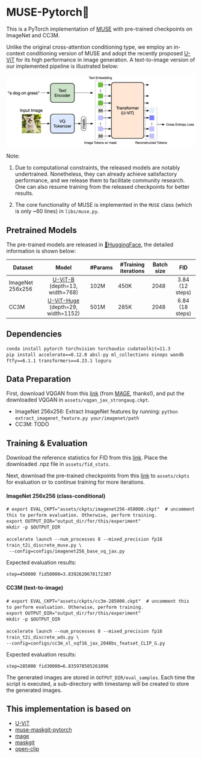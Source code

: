 # MUSE-Pytorch🎨

This is a PyTorch implementation of [MUSE](https://arxiv.org/abs/2301.00704) with pre-trained checkpoints on ImageNet and CC3M.

Unlike the original cross-attention conditioning type, we employ an in-context conditioning version of MUSE and adopt the recently proposed [U-ViT](https://github.com/baofff/U-ViT) for its high performance in image generation. A text-to-image version of our implemented pipeline is illustrated below:

![image-20230505101233172](assets/pipeline.png)

Note:

1. Due to computational constraints, the released models are notably undertrained. Nonetheless, they can already achieve satisfactory performance, and we release them to facilitate community research. One can also resume training from the released checkpoints for better results.

2. The core functionality of MUSE is implemented in the `MUSE` class (which is only ~60 lines) in `libs/muse.py`.

## Pretrained Models
The pre-trained models are released in [🤗HuggingFace](https://huggingface.co/nzl-thu/MUSE/tree/main/assets/ckpts), the detailed information is shown below:

| Dataset          |                            Model                             | #Params | #Training iterations | Batch size |       FID       |
| ---------------- | :----------------------------------------------------------: | ------- | -------------------- | ---------- | :-------------: |
| ImageNet 256x256 | [U-ViT-B](https://huggingface.co/nzl-thu/MUSE/tree/main/assets/ckpts/imagenet256-450000.ckpt) (depth=13, width=768) | 102M    | 450K                 | 2048       | 3.84 (12 steps) |
| CC3M             | [U-ViT-Huge](https://huggingface.co/nzl-thu/MUSE/tree/main/assets/ckpts/cc3m-285000.ckpt) (depth=29, width=1152) | 501M    | 285K                 | 2048       | 6.84 (18 steps) |

## Dependencies

```
conda install pytorch torchvision torchaudio cudatoolkit=11.3
pip install accelerate==0.12.0 absl-py ml_collections einops wandb ftfy==6.1.1 transformers==4.23.1 loguru
```

## Data Preparation
First, download VQGAN from this [link](https://drive.google.com/file/d/13S_unB87n6KKuuMdyMnyExW0G1kplTbP/view) (from [MAGE](https://github.com/LTH14/mage), thanks!), and put the downloaded VQGAN in `assets/vqgan_jax_strongaug.ckpt`.

* ImageNet 256x256: Extract ImageNet features by running: `python extract_imagenet_feature.py your/imagenet/path`
* CC3M: TODO

## Training & Evaluation

 Download the reference statistics for FID from this [link](https://huggingface.co/nzl-thu/MUSE/tree/main/assets/fid_stats).
Place the downloaded .npz file in `assets/fid_stats`.

Next, download the pre-trained checkpoints from this [link](https://huggingface.co/nzl-thu/MUSE/tree/main/assets/ckpts) to `assets/ckpts` for evaluation or to continue training for more iterations.

#### ImageNet 256x256 (class-conditional)

```shell
# export EVAL_CKPT="assets/ckpts/imagenet256-450000.ckpt"  # uncomment this to perform evaluation. Otherwise, perform training.
export OUTPUT_DIR="output_dir/for/this/experiment"
mkdir -p $OUTPUT_DIR

accelerate launch --num_processes 8 --mixed_precision fp16 train_t2i_discrete_muse.py \
 --config=configs/imagenet256_base_vq_jax.py
```

Expected evaluation results:

```shell
step=450000 fid50000=3.8392620678172307
```

#### CC3M (text-to-image)

```shell
# export EVAL_CKPT="assets/ckpts/cc3m-285000.ckpt"  # uncomment this to perform evaluation. Otherwise, perform training.
export OUTPUT_DIR="output_dir/for/this/experiment"
mkdir -p $OUTPUT_DIR

accelerate launch --num_processes 8 --mixed_precision fp16 train_t2i_discrete_wds.py \
--config=configs/cc3m_xl_vqf16_jax_2048bs_featset_CLIP_G.py
```

Expected evaluation results:

```shell
step=285000 fid30000=6.835978505261096
```

The generated images are stored in `OUTPUT_DIR/eval_samples`. Each time the script is executed, a sub-directory with timestamp will be created to store the generated images.


## This implementation is based on

* [U-ViT](https://github.com/baofff/U-ViT)
* [muse-maskgit-pytorch](https://github.com/lucidrains/muse-maskgit-pytorch)
* [mage](https://github.com/LTH14/mage)
* [maskgit](https://github.com/google-research/maskgit)
* [open-clip](https://github.com/mlfoundations/open_clip)
